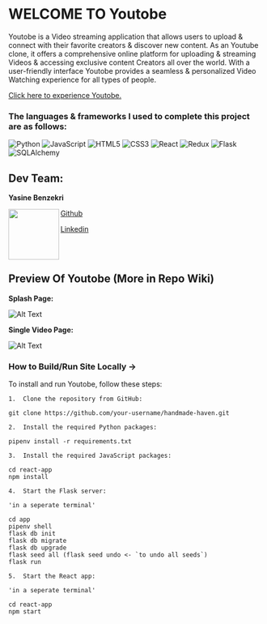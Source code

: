 # WELCOME TO Youtobe

Youtobe is a Video streaming application that allows users to upload & connect with their favorite creators & discover new content. As an Youtube clone, it offers a comprehensive online platform for uploading & streaming Videos & accessing exclusive content Creators all over the world. With a user-friendly interface Youtobe provides a seamless & personalized Video Watching experience for all types of people.

[Click here to experience Youtobe.](https://youtobe.onrender.com/)

### The languages & frameworks I used to complete this project are as follows:

![Python](https://img.shields.io/badge/Python-%233776AB.svg?style=for-the-badge&logo=python&logoColor=white)
![JavaScript](https://img.shields.io/badge/javascript-%23323330.svg?style=for-the-badge&logo=javascript&logoColor=%23F7DF1E)
![HTML5](https://img.shields.io/badge/html5-%23E34F26.svg?style=for-the-badge&logo=html5&logoColor=white)
![CSS3](https://img.shields.io/badge/css3-%231572B6.svg?style=for-the-badge&logo=css3&logoColor=white)
![React](https://img.shields.io/badge/react-%2320232a.svg?style=for-the-badge&logo=react&logoColor=%2361DAFB)
![Redux](https://img.shields.io/badge/redux-%23593d88.svg?style=for-the-badge&logo=redux&logoColor=white)
![Flask](https://img.shields.io/badge/Flask-%23000.svg?style=for-the-badge&logo=flask&logoColor=white)
![SQLAlchemy](https://img.shields.io/badge/SQLAlchemy-%23FCA121.svg?style=for-the-badge&logo=sqlalchemy&logoColor=white)

## Dev Team: 

**Yasine Benzekri**

<a href="url"><img src="https://user-images.githubusercontent.com/43020644/232277185-808ea9ab-a5df-482a-8cba-38c34c847071.png" align="left" height="100" width="100" ></a>

[Github](https://github.com/Yasine-ben)

[Linkedin](https://www.linkedin.com/in/yasine-benzekri-389457271/)

<br/>
<br/>

## Preview Of Youtobe (More in Repo Wiki) 

**Splash Page:**

![Alt Text](https://media.giphy.com/media/JjORip3k84OyWrJr9w/giphy.gif)

**Single Video Page:**

![Alt Text](https://media.giphy.com/media/cLxQU30qnb6UQU36wz/giphy.gif)

### How to Build/Run Site Locally -> 
To install and run Youtobe, follow these steps:

```
1.  Clone the repository from GitHub:

git clone https://github.com/your-username/handmade-haven.git

2.  Install the required Python packages:

pipenv install -r requirements.txt

3.  Install the required JavaScript packages:

cd react-app
npm install

4.  Start the Flask server:

'in a seperate terminal'

cd app
pipenv shell
flask db init
flask db migrate
flask db upgrade
flask seed all (flask seed undo <- `to undo all seeds`)
flask run

5.  Start the React app:

'in a seperate terminal'

cd react-app
npm start
```
<!-- 
## Api's & plugins Used:
**react-player** || **bad-words** || **email-validator**
## Additional Features Planned:
```
1. Album Functionality
2. Liked Playlists
``` -->
